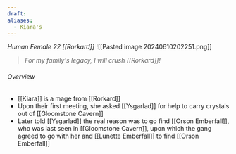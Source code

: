 ```yaml
---
draft: 
aliases:
  - Kiara's
---
```

*Human Female 22 [[Rorkard]]*
![[Pasted image 20240610202251.png]]
> *For my family's legacy, I will crush [[Rorkard]]!*
###### Overview
- [[Kiara]] is a mage from [[Rorkard]] 
- Upon their first meeting, she asked [[Ysgarlad]] for help to carry crystals out of [[Gloomstone Cavern]]
- Later told [[Ysgarlad]] the real reason was to go find [[Orson Emberfall]], who was last seen in [[Gloomstone Cavern]], upon which the gang agreed to go with her and [[Lunette Emberfall]] to find [[Orson Emberfall]]